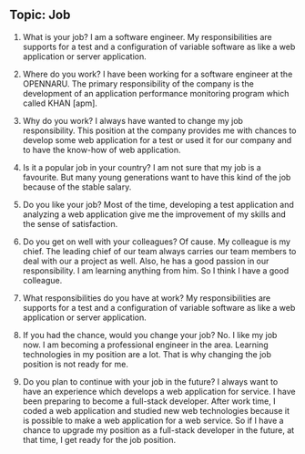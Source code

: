 ## Topic: Job
1. What is your job?
I am a software engineer. My responsibilities are supports for a test and a configuration of variable software as like a web application or server application. 

2. Where do you work?
I have been working for a software engineer at the OPENNARU. The primary responsibility of the company is the development of an application performance monitoring program which called KHAN [apm].

3. Why do you work?
I always have wanted to change my job responsibility. This position at the company provides me with chances to develop some web application for a test or used it for our company and to have the know-how of web application.

4. Is it a popular job in your country?
I am not sure that my job is a favourite. But many young generations want to have this kind of the job because of the stable salary.


5. Do you like your job?
Most of the time, developing a test application and analyzing a web application give me the improvement of my skills and the sense of satisfaction.

6. Do you get on well with your colleagues?
Of cause. My colleague is my chief. The leading chief of our team always carries our team members to deal with our a project as well. Also, he has a good passion in our responsibility.
I am learning anything from him. So I think I have a good colleague.

7. What responsibilities do you have at work?
My responsibilities are supports for a test and a configuration of variable software as like a web application or server application. 

8. If you had the chance, would you change your job?
No. I like my job now. I am becoming a professional engineer in the area.  Learning technologies in my position are a lot. That is why changing the job position is not ready for me.

9. Do you plan to continue with your job in the future?
I always want to have an experience which develops a web application for service. I have been preparing to become a full-stack developer.  After work time, I coded a web application and studied new web technologies because it is possible to make a web application for a web service. So if I have a chance to upgrade my position as a full-stack developer in the future,  at that time, I get ready for the job position.